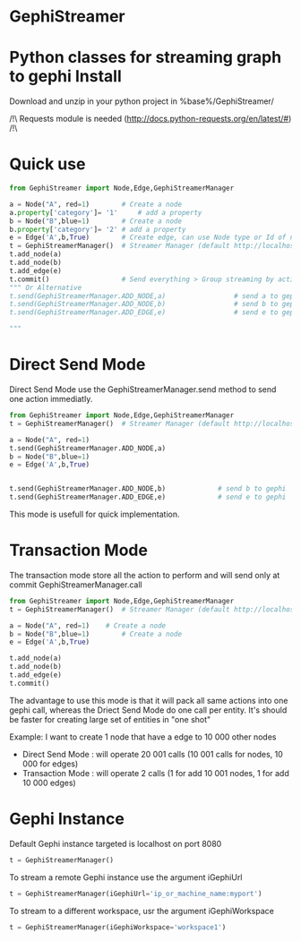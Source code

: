 GephiStreamer
=============

Python classes for streaming graph to gephi
Install
======

Download and unzip in your python project in %base%/GephiStreamer/

/!\ Requests module  is needed  (http://docs.python-requests.org/en/latest/#) /!\

Quick use
======

```python
from GephiStreamer import Node,Edge,GephiStreamerManager

a = Node("A", red=1) 		# Create a node
a.property['category']= '1'  	# add a property 
b = Node("B",blue=1)		# Create a node
b.property['category']= '2'	# add a property 
e = Edge('A',b,True)		# Create edge, can use Node type or Id of node for Source and Destination
t = GephiStreamerManager()  # Streamer Manager (default http://localhost:8080/workspace0)
t.add_node(a)				
t.add_node(b)
t.add_edge(e)
t.commit()					# Send everything > Group streaming by action (e.g if you have 1000 nodes to add, it will send only one message to gephi)
""" Or Alternative
t.send(GephiStreamerManager.ADD_NODE,a)					# send a to gephi
t.send(GephiStreamerManager.ADD_NODE,b)					# send b to gephi
t.send(GephiStreamerManager.ADD_EDGE,e)					# send e to gephi

"""
```
Direct Send Mode 
=====
Direct Send Mode use the GephiStreamerManager.send method to send one action immediatly.
```python
from GephiStreamer import Node,Edge,GephiStreamerManager
t = GephiStreamerManager()  # Streamer Manager (default http://localhost:8080/workspace0)

a = Node("A", red=1)   
t.send(GephiStreamerManager.ADD_NODE,a)  				
b = Node("B",blue=1)		
e = Edge('A',b,True)		


t.send(GephiStreamerManager.ADD_NODE,b)    			# send b to gephi
t.send(GephiStreamerManager.ADD_EDGE,e)    			# send e to gephi

```
This mode is usefull for quick implementation.


Transaction Mode
=====
The transaction mode store all the action to perform and will send only at commit GephiStreamerManager.call
```python
from GephiStreamer import Node,Edge,GephiStreamerManager
t = GephiStreamerManager()  # Streamer Manager (default http://localhost:8080/workspace0)

a = Node("A", red=1)   	# Create a node
b = Node("B",blue=1)		# Create a node
e = Edge('A',b,True)	

t.add_node(a)				
t.add_node(b)
t.add_edge(e)
t.commit()				

```
The advantage to use this mode is that it will pack all same actions into one gephi call, whereas the Driect Send Mode do one call per entity.
It's should be faster for creating large set of entities in "one shot"

Example: I want to create 1 node that have a edge to 10 000 other nodes

* Direct Send Mode : will operate 20 001 calls (10 001 calls for nodes, 10 000 for edges)
* Transaction Mode : will operate 2 calls (1 for add 10 001 nodes, 1 for add 10 000 edges)

Gephi Instance
=====
Default Gephi instance targeted is localhost on port 8080
```python
t = GephiStreamerManager()
```

To stream a remote Gephi instance use the argument iGephiUrl
```python
t = GephiStreamerManager(iGephiUrl='ip_or_machine_name:myport')
```

To stream to a different workspace, usr the argument iGephiWorkspace
```python
t = GephiStreamerManager(iGephiWorkspace='workspace1')
```
